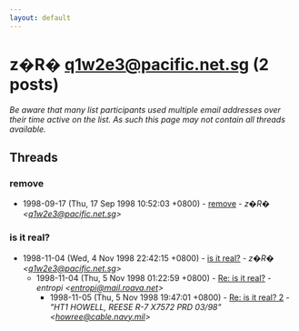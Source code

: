 ```yaml
---
layout: default
---
```


# z�R� <q1w2e3@pacific.net.sg> (2 posts)

_Be aware that many list participants used multiple email addresses over their time active on the list. As such this page may not contain all threads available._

## Threads

### remove
+ 1998-09-17 (Thu, 17 Sep 1998 10:52:03 +0800) - [remove](/archive/1998/09/5697a710067280cf1ba07bfedab36fd8c0dc3076146c839c12f9fa90dbd0e0c6) - _z�R� \<q1w2e3@pacific.net.sg\>_

### is it real?
+ 1998-11-04 (Wed, 4 Nov 1998 22:42:15 +0800) - [is it real?](/archive/1998/11/e0f946fc2ece9a2541c41d3f076cb381999fef9be8953510bab7ec25bbbde7bf) - _z�R� \<q1w2e3@pacific.net.sg\>_
  + 1998-11-04 (Thu, 5 Nov 1998 01:22:59 +0800) - [Re: is it real?](/archive/1998/11/b99d150ccee6c57965596fd245018703025e55861fae86f8254c11056521e4c4) - _entropi \<entropi@mail.roava.net\>_
    + 1998-11-05 (Thu, 5 Nov 1998 19:47:01 +0800) - [Re: is it real? 2](/archive/1998/11/17087ee5aff4a2ccbad2beb88d71e85b4a4cc89979cc99ee35448cbea22bc29d) - _"HT1 HOWELL, REESE R-7 X7572  PRD 03/98" \<howree@cable.navy.mil\>_

